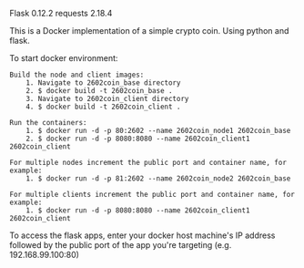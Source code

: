 Flask 0.12.2
requests 2.18.4

This is a Docker implementation of a simple crypto coin. Using python and flask.

To start docker environment:

	Build the node and client images:
		1. Navigate to 2602coin_base directory
		2. $ docker build -t 2602coin_base .
		3. Navigate to 2602coin_client directory
		4. $ docker build -t 2602coin_client .

	Run the containers:
		1. $ docker run -d -p 80:2602 --name 2602coin_node1 2602coin_base
		2. $ docker run -d -p 8080:8080 --name 2602coin_client1 2602coin_client

	For multiple nodes increment the public port and container name, for example:
		1. $ docker run -d -p 81:2602 --name 2602coin_node2 2602coin_base

	For multiple clients increment the public port and container name, for example:
		1. $ docker run -d -p 8080:8080 --name 2602coin_client1 2602coin_client

To access the flask apps, enter your docker host machine's IP address followed by the public port of the app you're targeting (e.g. 192.168.99.100:80)
